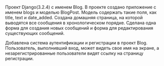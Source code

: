 Проект Django(3.2.4) с именем Blog.
В проекте создано приложение с именем blogs и моделью BlogPost. Модель содержать
такие поля, как title, text и date_added. Создана домашняя страница, на которой 
выводятся все сообщения в хронологическом порядке.
Сделана одна форма для создания новых сообщений и форма для редактирования
существующих сообщений.

Добавлена система аутентификации и регистрации в проект Blog. 
Пользователь, выполнивший вход, может видеть свое имя на экране,
а незарегистрированные пользователи видят ссылку на страницу регистрации.
